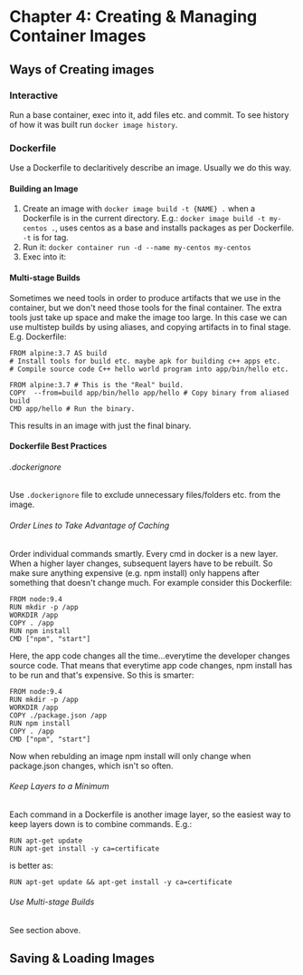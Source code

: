 # Chapter 4: Creating & Managing Container Images

## Ways of Creating images 

### Interactive

Run a base container, exec into it, add files etc. and commit. To see history of how it was
built run `docker image history`.

### Dockerfile

Use a Dockerfile to declaritively describe an image. Usually we do this way.

#### Building an Image
1. Create an image with `docker image build -t {NAME} .` when a Dockerfile is in the current directory.
E.g.: `docker image build -t my-centos .`, uses centos as a base and installs packages as per Dockerfile.
`-t` is for tag.
2. Run it: `docker container run -d --name my-centos my-centos`
3. Exec into it: 

#### Multi-stage Builds
Sometimes we need tools in order to produce artifacts that we use in the container, but we don't need those
tools for the final container. The extra tools just take up space and make the image too large. In this case we can
use multistep builds by using aliases, and copying artifacts in to final stage. E.g. Dockerfile:

```
FROM alpine:3.7 AS build
# Install tools for build etc. maybe apk for building c++ apps etc.
# Compile source code C++ hello world program into app/bin/hello etc.

FROM alpine:3.7 # This is the "Real" build.
COPY  --from=build app/bin/hello app/hello # Copy binary from aliased build
CMD app/hello # Run the binary.
```

This results in an image with just the final binary.

#### Dockerfile Best Practices

###### .dockerignore

Use `.dockerignore` file to exclude unnecessary files/folders etc. from the image.

###### Order Lines to Take Advantage of Caching
Order individual commands smartly. Every cmd in docker is a new layer. When a higher layer changes, 
subsequent layers have to be rebuilt. So make sure anything expensive (e.g. npm install) only happens after something that doesn't change much. For example consider this Dockerfile:

```
FROM node:9.4
RUN mkdir -p /app
WORKDIR /app
COPY . /app
RUN npm install
CMD ["npm", "start"]
```

Here, the app code changes all the time...everytime the developer changes source code. That means that 
everytime app code changes, npm install has to be run and that's expensive. So this is smarter:

```
FROM node:9.4
RUN mkdir -p /app
WORKDIR /app
COPY ./package.json /app
RUN npm install
COPY . /app
CMD ["npm", "start"]
```

Now when rebulding an image npm install will only change when package.json changes, which isn't so often. 

###### Keep Layers to a Minimum
Each command in a Dockerfile is another image layer, so the easiest way to keep layers down is to combine
commands. E.g.: 

```
RUN apt-get update
RUN apt-get install -y ca=certificate
```

is better as:

```
RUN apt-get update && apt-get install -y ca=certificate
```

###### Use Multi-stage Builds

See section above.

## Saving & Loading Images


